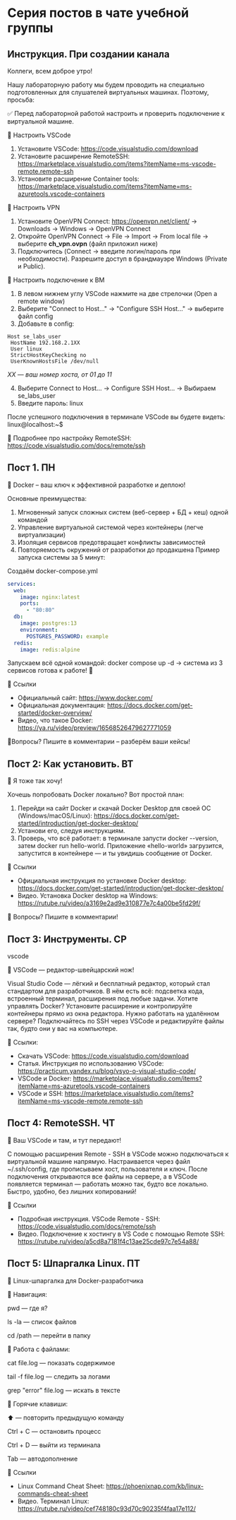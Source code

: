 # Серия постов в чате учебной группы

## Инструкция. При создании канала

Коллеги, всем доброе утро!

Нашу лабораторную работу мы будем проводить на специально подготовленных для слушателей виртуальных машинах. Поэтому, просьба:

✅ Перед лабораторной работой настроить и проверить подключение к виртуальной машине.

🔹 Настроить VSCode

1. Установите VSCode: https://code.visualstudio.com/download
2. Установите расширение RemoteSSH: https://marketplace.visualstudio.com/items?itemName=ms-vscode-remote.remote-ssh
3. Установите расширение Container tools: https://marketplace.visualstudio.com/items?itemName=ms-azuretools.vscode-containers

🔹 Настроить VPN

1. Установите OpenVPN Connect: https://openvpn.net/client/ → Downloads → Windows → OpenVPN Connect
2. Откройте OpenVPN Connect → File → Import → From local file → выберите **ch_vpn.ovpn** (файл приложил ниже)
3. Подключитесь (Connect → введите логин/пароль при необходимости). Разрешите доступ в брандмауэре Windows (Private и Public).

🔹 Настроить подключение к ВМ

1. В левом нижнем углу VSCode нажмите на две стрелочки (Open a remote window)
2. Выберите "Connect to Host..." → "Configure SSH Host..." → выберите файл config
3. Добавьте в config:

```
Host se_labs_user
 HostName 192.168.2.1XX
 User linux
 StrictHostKeyChecking no
 UserKnownHostsFile /dev/null
```

_XX — ваш номер хоста, от 01 до 11_

4. Выберите Connect to Host... → Configure SSH Host... → Выбираем se_labs_user
5. Введите пароль: linux

После успешного подключения в терминале VSCode вы будете видеть: linux@localhost:~$

🔗 Подробнее про настройку RemoteSSH: https://code.visualstudio.com/docs/remote/ssh

## Пост 1. ПН

🐋 Docker – ваш ключ к эффективной разработке и деплою!

Основные преимущества:

1. Мгновенный запуск сложных систем (веб-сервер + БД + кеш) одной командой
2. Управление виртуальной системой через контейнеры (легче виртуализации)
3. Изоляция сервисов предотвращает конфликты зависимостей
4. Повторяемость окружений от разработки до продакшена
   Пример запуска системы за 5 минут:

Создаём docker-compose.yml

```yaml
services:
  web:
    image: nginx:latest
    ports:
      - "80:80"
  db:
    image: postgres:13
    environment:
      POSTGRES_PASSWORD: example
  redis:
    image: redis:alpine
```

Запускаем всё одной командой:
docker compose up -d → система из 3 сервисов готова к работе! 🚀

🔗 Ссылки

- Официальный сайт: https://www.docker.com/
- Официальная документация: https://docs.docker.com/get-started/docker-overview/
- Видео, что такое Docker: https://ya.ru/video/preview/16568526479627771059

💬Вопросы? Пишите в комментарии – разберём ваши кейсы!

## Пост 2: Как установить. ВТ

🐋 Я тоже так хочу!

Хочешь попробовать Docker локально? Вот простой план:

1. Перейди на сайт Docker и скачай Docker Desktop для своей ОС (Windows/macOS/Linux): https://docs.docker.com/get-started/introduction/get-docker-desktop/
2. Установи его, следуя инструкциям.
3. Проверь, что всё работает: в терминале запусти docker --version, затем docker run hello-world. Приложение «hello-world» загрузится, запустится в контейнере — и ты увидишь сообщение от Docker.

🔗 Ссылки

- Официальная инструкция по установке Docker desktop: https://docs.docker.com/get-started/introduction/get-docker-desktop/
- Видео. Установка Docker desktop на Windows: https://rutube.ru/video/a3169e2ad9e310877e7c4a00be5fd29f/

💬 Вопросы? Пишите в комментарии!

## Пост 3: Инструменты. СР

vscode

🐋 VSCode — редактор-швейцарский нож!

Visual Studio Code — лёгкий и бесплатный редактор, который стал стандартом для разработчиков.
В нём есть всё: подсветка кода, встроенный терминал, расширения под любые задачи.
Хотите управлять Docker? Установите расширение и контролируйте контейнеры прямо из окна редактора.
Нужно работать на удалённом сервере? Подключайтесь по SSH через VSCode и редактируйте файлы так, будто они у вас на компьютере.

🔗 Ссылки:

- Скачать VSCode: https://code.visualstudio.com/download
- Статья. Инструкция по использованию VSCode: https://practicum.yandex.ru/blog/vsyo-o-visual-studio-code/
- VSCode и Docker: https://marketplace.visualstudio.com/items?itemName=ms-azuretools.vscode-containers
- VSCode и SSH: https://marketplace.visualstudio.com/items?itemName=ms-vscode-remote.remote-ssh

## Пост 4: RemoteSSH. ЧТ

🚀 Ваш VSCode и там, и тут передают!

С помощью расширения Remote - SSH в VSCode можно подключаться к виртуальной машине напрямую.
Настраивается через файл ~/.ssh/config, где прописываем хост, пользователя и ключ.
После подключения открываются все файлы на сервере, а в VSCode появляется терминал — работать можно так, будто все локально.
Быстро, удобно, без лишних копирований!

🔗 Ссылки

- Подробная инструкция. VSCode Remote - SSH: https://code.visualstudio.com/docs/remote/ssh
- Видео. Подключение к хостингу в VS Code с помощью Remote SSH: https://rutube.ru/video/a5cd8a7181f4c13ae25cde97c7e54a88/

## Пост 5: Шпаргалка Linux. ПТ

🐧 Linux-шпаргалка для Docker-разработчика

🔹 Навигация:

pwd — где я?

ls -la — список файлов

cd /path — перейти в папку

🔹 Работа с файлами:

cat file.log — показать содержимое

tail -f file.log — следить за логами

grep "error" file.log — искать в тексте

🔹 Горячие клавиши:

⬆️ — повторить предыдущую команду

Ctrl + C — остановить процесс

Ctrl + D — выйти из терминала

Tab — автодополнение

🔗 Ссылки

- Linux Command Cheat Sheet: https://phoenixnap.com/kb/linux-commands-cheat-sheet
- Видео. Терминал Linux: https://rutube.ru/video/cef748180c93d70c90235f4faa17e112/
